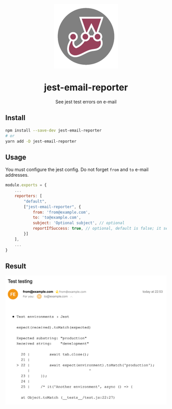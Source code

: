 <div align="center">
  <img height="200"
    src="./src/logo.jpg">
  <h1>jest-email-reporter</h1>
  <p>See jest test errors on e-mail</p>
</div>

## Install

```sh
npm install --save-dev jest-email-reporter
# or
yarn add -D jest-email-reporter
```

## Usage

You must configure the jest config. Do not forget `from` and `to` e-mail addresses.

```javascript
module.exports = {
    ...
    reporters: [
        "default",
        ["jest-email-reporter", {
            from: 'from@example.com',
            to: 'to@example.com',
            subject: 'Optional subject', // optional
            reportIfSuccess: true, // optional, default is false; it send e-mail message if tests were successful
        }]
    ],
    ...
}
```

## Result

![Result image](./src/result.png)

